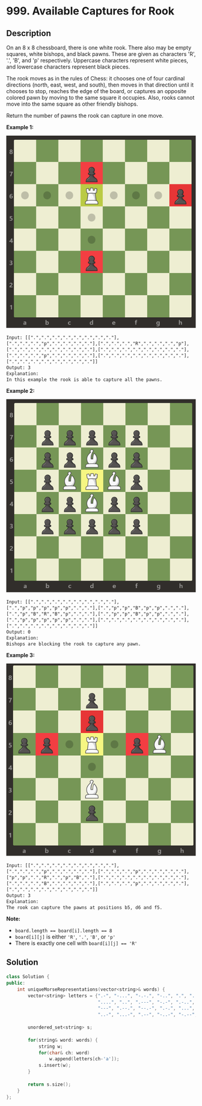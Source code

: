 # 999. Available Captures for Rook

## Description

On an 8 x 8 chessboard, there is one white rook.  There also may be empty squares, white bishops, and black pawns.  These are given as characters 'R', '.', 'B', and 'p' respectively. Uppercase characters represent white pieces, and lowercase characters represent black pieces.

The rook moves as in the rules of Chess: it chooses one of four cardinal directions (north, east, west, and south), then moves in that direction until it chooses to stop, reaches the edge of the board, or captures an opposite colored pawn by moving to the same square it occupies.  Also, rooks cannot move into the same square as other friendly bishops.

Return the number of pawns the rook can capture in one move.

**Example 1:**

![](../images/999_1.png)

```
Input: [[".",".",".",".",".",".",".","."],[".",".",".","p",".",".",".","."],[".",".",".","R",".",".",".","p"],[".",".",".",".",".",".",".","."],[".",".",".",".",".",".",".","."],[".",".",".","p",".",".",".","."],[".",".",".",".",".",".",".","."],[".",".",".",".",".",".",".","."]]
Output: 3
Explanation: 
In this example the rook is able to capture all the pawns.
```

**Example 2:**

![](../images/999_2.png)

```
Input: [[".",".",".",".",".",".",".","."],[".","p","p","p","p","p",".","."],[".","p","p","B","p","p",".","."],[".","p","B","R","B","p",".","."],[".","p","p","B","p","p",".","."],[".","p","p","p","p","p",".","."],[".",".",".",".",".",".",".","."],[".",".",".",".",".",".",".","."]]
Output: 0
Explanation: 
Bishops are blocking the rook to capture any pawn.
```

**Example 3:**

![](../images/999_3.png)

```
Input: [[".",".",".",".",".",".",".","."],[".",".",".","p",".",".",".","."],[".",".",".","p",".",".",".","."],["p","p",".","R",".","p","B","."],[".",".",".",".",".",".",".","."],[".",".",".","B",".",".",".","."],[".",".",".","p",".",".",".","."],[".",".",".",".",".",".",".","."]]
Output: 3
Explanation: 
The rook can capture the pawns at positions b5, d6 and f5.
```

**Note:**

- `board.length == board[i].length == 8`
- `board[i][j]` is either `'R'`, `'.'`, `'B'`, or `'p'`
- There is exactly one cell with `board[i][j] == 'R'`

## Solution

```cpp
class Solution {
public:
    int uniqueMorseRepresentations(vector<string>& words) {
        vector<string> letters = {".-", "-...", "-.-.", "-..", ".", "..-.", "--.", // a-g
                                  "....", "..", ".---", "-.-", ".-..", "--", "-.", // h-n
                                  "---", ".--.", "--.-", ".-.", "...", "-", // o-q, r-t
                                  "..-", "...-", ".--", "-..-", "-.--", "--.."};  // u-w, x-z
        
        unordered_set<string> s;
        
        for(string& word: words) {
            string w;
            for(char& ch: word)
                w.append(letters[ch-'a']);
            s.insert(w);
        }
        
        return s.size();
    }
};
```